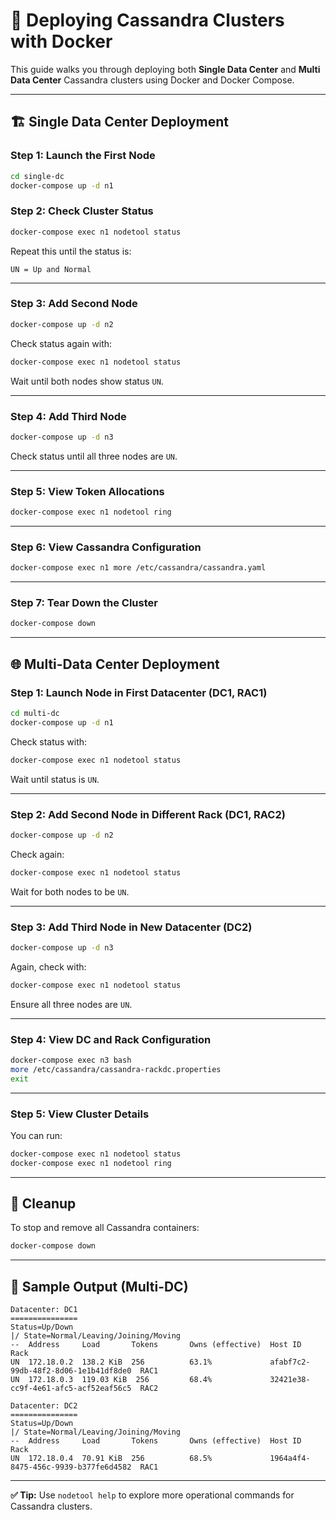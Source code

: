 # 🚀 Deploying Cassandra Clusters with Docker

This guide walks you through deploying both **Single Data Center** and **Multi Data Center** Cassandra clusters using Docker and Docker Compose.

---

## 🏗️ Single Data Center Deployment

### Step 1: Launch the First Node

```bash
cd single-dc
docker-compose up -d n1
```

### Step 2: Check Cluster Status

```bash
docker-compose exec n1 nodetool status
```

Repeat this until the status is:

```
UN = Up and Normal
```

---

### Step 3: Add Second Node

```bash
docker-compose up -d n2
```

Check status again with:

```bash
docker-compose exec n1 nodetool status
```

Wait until both nodes show status `UN`.

---

### Step 4: Add Third Node

```bash
docker-compose up -d n3
```

Check status until all three nodes are `UN`.

---

### Step 5: View Token Allocations

```bash
docker-compose exec n1 nodetool ring
```

---

### Step 6: View Cassandra Configuration

```bash
docker-compose exec n1 more /etc/cassandra/cassandra.yaml
```

---

### Step 7: Tear Down the Cluster

```bash
docker-compose down
```

---

## 🌐 Multi-Data Center Deployment

### Step 1: Launch Node in First Datacenter (DC1, RAC1)

```bash
cd multi-dc
docker-compose up -d n1
```

Check status with:

```bash
docker-compose exec n1 nodetool status
```

Wait until status is `UN`.

---

### Step 2: Add Second Node in Different Rack (DC1, RAC2)

```bash
docker-compose up -d n2
```

Check again:

```bash
docker-compose exec n1 nodetool status
```

Wait for both nodes to be `UN`.

---

### Step 3: Add Third Node in New Datacenter (DC2)

```bash
docker-compose up -d n3
```

Again, check with:

```bash
docker-compose exec n1 nodetool status
```

Ensure all three nodes are `UN`.

---

### Step 4: View DC and Rack Configuration

```bash
docker-compose exec n3 bash
more /etc/cassandra/cassandra-rackdc.properties
exit
```

---

### Step 5: View Cluster Details

You can run:

```bash
docker-compose exec n1 nodetool status
docker-compose exec n1 nodetool ring
```

---

## 🧹 Cleanup

To stop and remove all Cassandra containers:

```bash
docker-compose down
```

---

## 🧾 Sample Output (Multi-DC)

```text
Datacenter: DC1
===============
Status=Up/Down
|/ State=Normal/Leaving/Joining/Moving
--  Address     Load       Tokens       Owns (effective)  Host ID                               Rack
UN  172.18.0.2  138.2 KiB  256          63.1%             afabf7c2-99db-48f2-8d06-1e1b41df8de0  RAC1
UN  172.18.0.3  119.03 KiB  256         68.4%             32421e38-cc9f-4e61-afc5-acf52eaf56c5  RAC2

Datacenter: DC2
===============
Status=Up/Down
|/ State=Normal/Leaving/Joining/Moving
--  Address     Load       Tokens       Owns (effective)  Host ID                               Rack
UN  172.18.0.4  70.91 KiB  256          68.5%             1964a4f4-8475-456c-9939-b377fe6d4582  RAC1
```

---

**✅ Tip:** Use `nodetool help` to explore more operational commands for Cassandra clusters.
